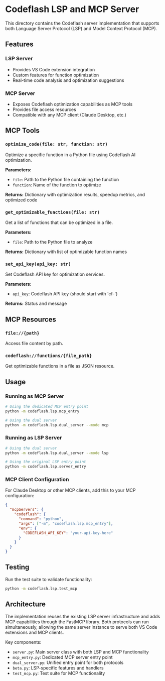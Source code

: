 # Codeflash LSP and MCP Server

This directory contains the Codeflash server implementation that supports both Language Server Protocol (LSP) and Model Context Protocol (MCP).

## Features

### LSP Server
- Provides VS Code extension integration
- Custom features for function optimization
- Real-time code analysis and optimization suggestions

### MCP Server  
- Exposes Codeflash optimization capabilities as MCP tools
- Provides file access resources
- Compatible with any MCP client (Claude Desktop, etc.)

## MCP Tools

### `optimize_code(file: str, function: str)`
Optimize a specific function in a Python file using Codeflash AI optimization.

**Parameters:**
- `file`: Path to the Python file containing the function
- `function`: Name of the function to optimize

**Returns:** Dictionary with optimization results, speedup metrics, and optimized code

### `get_optimizable_functions(file: str)`
Get a list of functions that can be optimized in a file.

**Parameters:**
- `file`: Path to the Python file to analyze

**Returns:** Dictionary with list of optimizable function names

### `set_api_key(api_key: str)`
Set Codeflash API key for optimization services.

**Parameters:**
- `api_key`: Codeflash API key (should start with 'cf-')

**Returns:** Status and message

## MCP Resources

### `file://{path}`
Access file content by path.

### `codeflash://functions/{file_path}`
Get optimizable functions in a file as JSON resource.

## Usage

### Running as MCP Server

```bash
# Using the dedicated MCP entry point
python -m codeflash.lsp.mcp_entry

# Using the dual server
python -m codeflash.lsp.dual_server --mode mcp
```

### Running as LSP Server

```bash
# Using the dual server
python -m codeflash.lsp.dual_server --mode lsp

# Using the original LSP entry point
python -m codeflash.lsp.server_entry
```

### MCP Client Configuration

For Claude Desktop or other MCP clients, add this to your MCP configuration:

```json
{
  "mcpServers": {
    "codeflash": {
      "command": "python",
      "args": ["-m", "codeflash.lsp.mcp_entry"],
      "env": {
        "CODEFLASH_API_KEY": "your-api-key-here"
      }
    }
  }
}
```

## Testing

Run the test suite to validate functionality:

```bash
python -m codeflash.lsp.test_mcp
```

## Architecture

The implementation reuses the existing LSP server infrastructure and adds MCP capabilities through the FastMCP library. Both protocols can run simultaneously, allowing the same server instance to serve both VS Code extensions and MCP clients.

Key components:
- `server.py`: Main server class with both LSP and MCP functionality
- `mcp_entry.py`: Dedicated MCP server entry point
- `dual_server.py`: Unified entry point for both protocols
- `beta.py`: LSP-specific features and handlers
- `test_mcp.py`: Test suite for MCP functionality